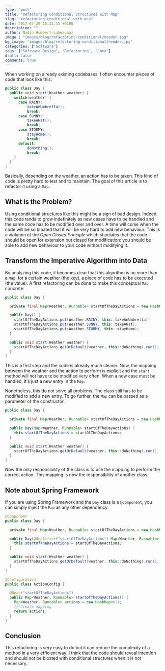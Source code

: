 ```yaml
---
type: "post"
title: "Refactoring Conditional Structures with Map"
slug: "refactoring-conditional-with-map"
date: 2017-07-20 15:32:15 +0100
description: ""
author: Nadia Humbert-Labeaumaz
image : "images/blog/refactoring-conditional/header.jpg"
bg_image: "images/blog/refactoring-conditional/header.jpg"
categories: ["Software"]
tags: ["Software Design", "Refactoring", "Java"]
draft: false
comments: true
---
```


When working on already existing codebases, I often encounter pieces of code that look like this:

```java
public class Day {
  public void start(Weather weather) {
    switch(weather) {
      case RAINY:
          takeAnUmbrella();
          break;
      case SUNNY:
          takeAHat();
          break;
      case STORMY:
          stayHome();
          break;
      default:
          doNothing();
          break;
    }
  }
}
```

Basically, depending on the weather, an action has to be taken. This kind of code is pretty hard to test and to maintain. The goal of this article is to refactor it using a `Map`.

<!--more-->

## What is the Problem?

Using conditional structures like this might be a sign of bad design. Indeed, this code tends to grow indefinitely as new cases have to be handled and the same code has to be modified over and over. A time will come when the code will be so bloated that it will be very hard to add new behaviour. This is a violation of the _Open Closed Principle_ which stipulates that the code should be open for extension but closed for modification: you should be able to add new behaviour to your code without modifying it.

## Transform the Imperative Algorithm into Data

By analyzing this code, it becomes clear that this algorithm is no more than a `Map`: for a certain weather (the key), a piece of code has to be executed (the value). A first refactoring can be done to make this conceptual `Map` concrete:

```java
public class Day {

  private final Map<Weather, Runnable> startOfTheDayActions = new HashMap<>();

  public Day() {
    startOfTheDayActions.put(Weather.RAINY, this::takeAnUmbrella);
    startOfTheDayActions.put(Weather.SUNNY, this::takeAHat);
    startOfTheDayActions.put(Weather.STORMY, this::stayHome);
  }

  public void start(Weather weather) {
    startOfTheDayActions.getOrDefault(weather, this::doNothing).run();
  }
}
```

This is a first step and the code is already much clearer. Now, the mapping between the weather and the action to perform is explicit and the `start` method will not have to be modified very often. When a new case must be handled, it's just a new entry in the `Map`.

Nonetheless, this do not solve all problems. The class still has to be modified to add a new entry. To go further, the `Map` can be passed as a parameter of the constructor.

```java
public class Day {

  private final Map<Weather, Runnable> startOfTheDayActions = new HashMap<>();

  public Day(Map<Weather, Runnable> startOfTheDayActions) {
    this.startOfTheDayActions = startOfTheDayActions;
  }

  public void start(Weather weather) {
    startOfTheDayActions.getOrDefault(weather, this::doNothing).run();
  }
}
```

Now the only responsibility of the class is to use the mapping to perform the correct action. This mapping is now the responsibility of another class.

## Note about Spring Framework

If you are using Spring Framework and the `Day` class is a `@Component`, you can simply inject the `Map` as any other dependency.

```java
@Component
public class Day {

  private final Map<Weather, Runnable> startOfTheDayActions = new HashMap<>();

  public Day(@Qualifier("startOfTheDayActions") Map<Weather, Runnable> startOfTheDayActions) {
    this.startOfTheDayActions = startOfTheDayActions;
  }

  public void start(Weather weather) {
    startOfTheDayActions.getOrDefault(weather, this::doNothing).run();
  }
}
```

```java
@Configuration
public class ActionConfig {

  @Bean("startOfTheDayActions")
  public Map<Weather, Runnable> startOfTheDayActions() {
    Map<Weather, Runnable> actions = new HashMap<>();
    // Create mapping
    return actions;
  }
}
```

## Conclusion

This refactoring is very easy to do but it can reduce the complexity of a method in a very efficient way. I think that the code should reveal intention and should not be bloated with conditional structures when it is not necessary.
